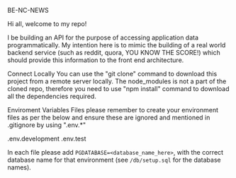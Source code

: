 BE-NC-NEWS

Hi all, welcome to my repo!

I be building an API for the purpose of accessing application data programmatically.
My intention here is to mimic the building of a real world backend service (such as reddit, quora, YOU KNOW THE SCORE!) which should provide this information to the front end architecture.

Connect Locally
You can use the "git clone" command to download this project from a remote server locally. The node_modules is not a part of the cloned repo, therefore you need to use "npm install" command to download all the dependencies required.

Enviroment Variables Files
please remember to create your environment files as per the below and ensure these are ignored and mentioned in .gitignore by using ".env.\*"

.env.development
.env.test

In each file please add `PGDATABASE=<database_name_here>`, with the correct database name for that environment (see `/db/setup.sql` for the database names).
